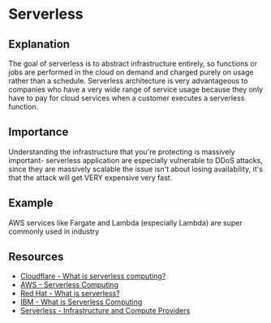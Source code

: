 # Serverless

## Explanation

The goal of serverless is to abstract infrastructure entirely, so functions or jobs are performed in the cloud on demand and charged purely on usage rather than a schedule.  Serverless architecture is very advantageous to companies who have a very wide range of service usage because they only have to pay for cloud services when a customer executes a serverless function.

## Importance

Understanding the infrastructure that you're protecting is massively important- serverless application are especially vulnerable to DDoS attacks, since they are massively scalable the issue isn't about losing availability, it's that the attack will get VERY expensive very fast.

## Example

AWS services like Fargate and Lambda (especially Lambda) are super commonly used in industry

## Resources

- [Cloudflare - What is serverless computing?](https://www.cloudflare.com/learning/serverless/what-is-serverless/)
- [AWS - Serverless Computing](https://aws.amazon.com/serverless/)
- [Red Hat - What is serverless?](https://www.redhat.com/en/topics/cloud-native-apps/what-is-serverless)
- [IBM - What is Serverless Computing](https://www.ibm.com/cloud/learn/serverless)
- [Serverless - Infrastructure and Compute Providers](https://www.serverless.com/framework/docs/providers/)
